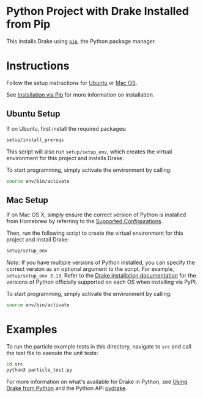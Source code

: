 # Python Project with Drake Installed from Pip

This installs Drake using [`pip`](https://pypi.org/project/pip/),
the Python package manager.

# Instructions

Follow the setup instructions for [Ubuntu](#ubuntu-setup)
or [Mac OS](#mac-setup).

See [Installation via Pip](https://drake.mit.edu/pip.html#stable-releases)
for more information on installation.

## Ubuntu Setup

If on Ubuntu, first install the required packages:

```bash
setup/install_prereqs
```

This script will also run `setup/setup_env`,
which creates the virtual environment for this project and installs Drake.

To start programming, simply activate the environment by calling:

```bash
source env/bin/activate
```

## Mac Setup

If on Mac OS X, simply ensure the correct version of Python
is installed from Homebrew by referring to the
[Supported Configurations](https://drake.mit.edu/installation.html#supported-configurations).

Then, run the following script to create the virtual environment
for this project and install Drake:

```bash
setup/setup_env
```

*Note*: If you have multiple versions of Python installed,
you can specify the correct version as an optional argument
to the script. For example, `setup/setup_env 3.13`.
Refer to the
[Drake installation documentation](https://drake.mit.edu/installation.html)
for the versions of Python officially supported on each OS
when installing via PyPI.

To start programming, simply activate the environment by calling:

```bash
source env/bin/activate
```

# Examples

To run the particle example tests in this directory,
navigate to `src` and call the test file to execute the unit tests:

```bash
cd src
python3 particle_test.py
```

For more information on what's available for Drake in Python,
see [Using Drake from Python](https://drake.mit.edu/python_bindings.html)
and the Python API [pydrake](https://drake.mit.edu/pydrake/index.html).
